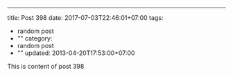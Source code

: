---
title: Post 398
date: 2017-07-03T22:46:01+07:00
tags:
  - random post
  - ""
category:
  - random post
  - ""
updated: 2013-04-20T17:53:00+07:00

This is content of post 398